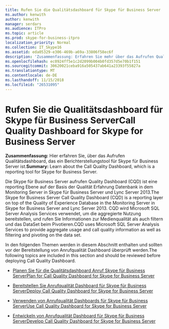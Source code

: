 ```yaml
---
title: Rufen Sie die Qualitätsdashboard für Skype für Business Server
ms.author: kenwith
author: kenwith
manager: serdars
ms.audience: ITPro
ms.topic: article
ms.prod: skype-for-business-itpro
localization_priority: Normal
ms.collection: IT_Skype16
ms.assetid: eda05329-e306-469b-a69a-33806f58ec6f
description: 'Zusammenfassung: Erfahren Sie mehr über das Aufrufen Qualitätsdashboard mit ein Berichterstellungstool für Skype für Business Server ist.'
ms.openlocfilehash: ec0924ff5e1c2d2099b004b0fd357d5e70b1f151
ms.sourcegitcommit: 30620021ceba916a505437ab641a23393f55827a
ms.translationtype: MT
ms.contentlocale: de-DE
ms.lasthandoff: 11/15/2018
ms.locfileid: "26531095"
---
```

# <a name="call-quality-dashboard-for-skype-for-business-server"></a><span data-ttu-id="90f56-103">Rufen Sie die Qualitätsdashboard für Skype für Business Server</span><span class="sxs-lookup"><span data-stu-id="90f56-103">Call Quality Dashboard for Skype for Business Server</span></span>
 
<span data-ttu-id="90f56-104">**Zusammenfassung:** Hier erfahren Sie, über das Aufrufen Qualitätsdashboard, das ein Berichterstellungstool für Skype für Business Server ist.</span><span class="sxs-lookup"><span data-stu-id="90f56-104">**Summary:** Learn about the Call Quality Dashboard, which is a reporting tool for Skype for Business Server.</span></span>
 
<span data-ttu-id="90f56-105">Die Skype für Business Server aufrufen Quality Dashboard (CQD) ist eine reporting Ebene auf der Basis der Qualität Erfahrung Datenbank in dem Monitoring Server in Skype für Business Server und Lync Server 2013.</span><span class="sxs-lookup"><span data-stu-id="90f56-105">The Skype for Business Server Call Quality Dashboard (CQD) is a reporting layer on top of the Quality of Experience Database in the Monitoring Server in Skype for Business Server and Lync Server 2013.</span></span> <span data-ttu-id="90f56-106">CQD wird Microsoft SQL Server Analysis Services verwendet, um die aggregierte Nutzung bereitstellen, und rufen Sie Informationen zur Medienqualität als auch filtern und das DataSet beim Pivotieren.</span><span class="sxs-lookup"><span data-stu-id="90f56-106">CQD uses Microsoft SQL Server Analysis Services to provide aggregate usage and call quality information as well as filtering and pivoting on the data set.</span></span>
  
<span data-ttu-id="90f56-107">In den folgenden Themen werden in diesem Abschnitt enthalten und sollten vor der Bereitstellung von Anrufqualität Dashboard überprüft werden.</span><span class="sxs-lookup"><span data-stu-id="90f56-107">The following topics are included in this section and should be reviewed before deploying Call Quality Dashboard.</span></span>
  
- [<span data-ttu-id="90f56-108">Planen Sie für die Qualitätsdashboard Anruf Skype für Business Server</span><span class="sxs-lookup"><span data-stu-id="90f56-108">Plan for Call Quality Dashboard for Skype for Business Server</span></span>](plan.md)
    
- [<span data-ttu-id="90f56-109">Bereitstellen Sie Anrufqualität Dashboard für Skype für Business Server</span><span class="sxs-lookup"><span data-stu-id="90f56-109">Deploy Call Quality Dashboard for Skype for Business Server</span></span>](deploy-0.md)
    
- [<span data-ttu-id="90f56-110">Verwenden von Anrufqualität Dashboards für Skype für Business Server</span><span class="sxs-lookup"><span data-stu-id="90f56-110">Use Call Quality Dashboard for Skype for Business Server</span></span>](use.md)
    
- [<span data-ttu-id="90f56-111">Entwickeln von Anrufqualität Dashboard für Skype für Business Server</span><span class="sxs-lookup"><span data-stu-id="90f56-111">Develop Call Quality Dashboard for Skype for Business Server</span></span>](develop.md)
    

